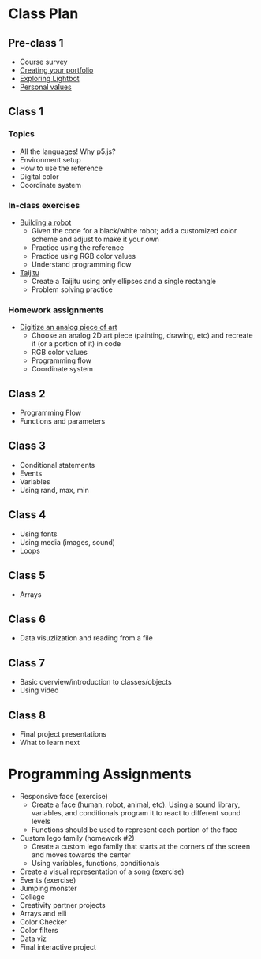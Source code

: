 # Class Plan
## Pre-class 1
* Course survey
* [Creating your portfolio][portfolio]
* [Exploring Lightbot][lightbot]
* [Personal values][personal_values]

## Class 1
### Topics
* All the languages! Why p5.js?
* Environment setup
* How to use the reference
* Digital color
* Coordinate system

### In-class exercises
* [Building a robot][robot] 
  * Given the code for a black/white robot; add a customized color scheme and adjust to make it your own
  * Practice using the reference
  * Practice using RGB color values
  * Understand programming flow
* [Taijitu][taijitu exercise] 
  * Create a Taijitu using only ellipses and a single rectangle
  * Problem solving practice

### Homework assignments
* [Digitize an analog piece of art][digitize] 
  * Choose an analog 2D art piece (painting, drawing, etc) and recreate it (or a portion of it) in code
  * RGB color values
  * Programming flow
  * Coordinate system

## Class 2
* Programming Flow
* Functions and parameters

## Class 3
* Conditional statements
* Events
* Variables
* Using rand, max, min

## Class 4
* Using fonts
* Using media (images, sound)
* Loops

## Class 5
* Arrays

## Class 6
* Data visuzlization and reading from a file

## Class 7
* Basic overview/introduction to classes/objects
* Using video

## Class 8
* Final project presentations
* What to learn next

# Programming Assignments

* Responsive face (exercise)
  * Create a face (human, robot, animal, etc). Using a sound library, variables, and conditionals program it to react to different sound levels
  * Functions should be used to represent each portion of the face
* Custom lego family (homework #2)
  * Create a custom lego family that starts at the corners of the screen and moves towards the center
  * Using variables, functions, conditionals
* Create a visual representation of a song (exercise)
* Events (exercise)
* Jumping monster
* Collage
* Creativity partner projects
* Arrays and elli
* Color Checker
* Color filters
* Data viz
* Final interactive project

[portfolio]:/assignments/general/portfolio.md
[lightbot]:/assignments/general/lightbot.md
[personal_values]:/assignments/general/personal_values.md

[robot]:/exercises/robot/robot.md
[taijitu exercise]:/exercises/taijitu/taijitu.md
[digitize]:/assignments/programming/digitize/digitize.md

